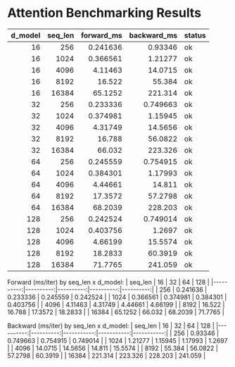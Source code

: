 # Attention Benchmarking Results


|   d_model |   seq_len |   forward_ms |   backward_ms | status   |
|----------:|----------:|-------------:|--------------:|:---------|
|        16 |       256 |     0.241636 |      0.93346  | ok       |
|        16 |      1024 |     0.366561 |      1.21277  | ok       |
|        16 |      4096 |     4.11463  |     14.0715   | ok       |
|        16 |      8192 |    16.522    |     55.384    | ok       |
|        16 |     16384 |    65.1252   |    221.314    | ok       |
|        32 |       256 |     0.233336 |      0.749663 | ok       |
|        32 |      1024 |     0.374981 |      1.15945  | ok       |
|        32 |      4096 |     4.31749  |     14.5656   | ok       |
|        32 |      8192 |    16.788    |     56.0822   | ok       |
|        32 |     16384 |    66.032    |    223.326    | ok       |
|        64 |       256 |     0.245559 |      0.754915 | ok       |
|        64 |      1024 |     0.384301 |      1.17993  | ok       |
|        64 |      4096 |     4.44661  |     14.811    | ok       |
|        64 |      8192 |    17.3572   |     57.2798   | ok       |
|        64 |     16384 |    68.2039   |    228.203    | ok       |
|       128 |       256 |     0.242524 |      0.749014 | ok       |
|       128 |      1024 |     0.403756 |      1.2697   | ok       |
|       128 |      4096 |     4.66199  |     15.5574   | ok       |
|       128 |      8192 |    18.2833   |     60.3919   | ok       |
|       128 |     16384 |    71.7765   |    241.059    | ok       |

Forward (ms/iter) by seq_len x d_model:
 |   seq_len |        16 |        32 |        64 |       128 |
|----------:|----------:|----------:|----------:|----------:|
|       256 |  0.241636 |  0.233336 |  0.245559 |  0.242524 |
|      1024 |  0.366561 |  0.374981 |  0.384301 |  0.403756 |
|      4096 |  4.11463  |  4.31749  |  4.44661  |  4.66199  |
|      8192 | 16.522    | 16.788    | 17.3572   | 18.2833   |
|     16384 | 65.1252   | 66.032    | 68.2039   | 71.7765   |

Backward (ms/iter) by seq_len x d_model:
 |   seq_len |        16 |         32 |         64 |        128 |
|----------:|----------:|-----------:|-----------:|-----------:|
|       256 |   0.93346 |   0.749663 |   0.754915 |   0.749014 |
|      1024 |   1.21277 |   1.15945  |   1.17993  |   1.2697   |
|      4096 |  14.0715  |  14.5656   |  14.811    |  15.5574   |
|      8192 |  55.384   |  56.0822   |  57.2798   |  60.3919   |
|     16384 | 221.314   | 223.326    | 228.203    | 241.059    |